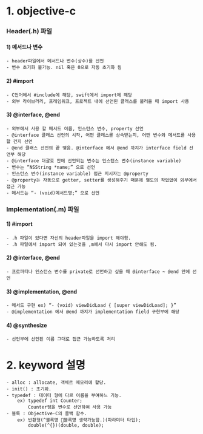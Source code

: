 # 1. objective-c
### Header(.h) 파일
 #### 1) 메서드나 변수
    - header파일에서 메서드나 변수(상수)를 선언
    - 변수 초기화 불가능. nil 혹은 0으로 자동 초기화 됨
 #### 2) #import
    - C언어에서 #include에 해당, swift에서 import에 해당
    - 외부 라이브러리, 프레임워크, 프로젝트 내에 선언된 클래스를 불러올 때 import 사용
 #### 3) @interface, @end
    - 외부에서 사용 할 메서드 이름, 인스턴스 변수, property 선언
    - @interface 클래스 선언의 시작, 어떤 클래스를 상속받는지, 어떤 변수와 메서드를 사용 할 건지 선언
    - @end 클래스 선언의 끝 맺음. @interface 에서 @end 까지가 interface field 선언부 해당
    - @interface 대괄호 안에 선언되는 변수는 인스턴스 변수(instance variable)
    - 변수는 “NSString *name;” 으로 선언
    - 인스턴스 변수(instance variable) 접근 지시자는 @property
    - @property는 자동으로 getter, setter를 생성해주기 때문에 별도의 작업없이 외부에서 접근 가능
    - 메서드는 “- (void)메서드명;” 으로 선언
### Implementation(.m) 파일
 #### 1) #import
    - .h 파일이 있다면 자신의 header파일을 import 해야함.
    - .h 파일에서 import 되어 있는것을 ,m에서 다시 import 안해도 됨.
 #### 2) @interface, @end
    - 프로퍼티나 인스턴스 변수를 private로 선언하고 싶을 때 @interface ~ @end 안에 선언
 #### 3) @implementation, @end
    - 메서드 구현 ex) “- (void) viewDidLoad { [super viewDidLoad]; }”
    - @implementation 에서 @end 까지가 implementation field 구현부에 해당
 #### 4) @synthesize
    - 선언부에 선언된 이름 그대로 접근 가능하도록 처리

# 2. keyword 설명
    - alloc : allocate, 객체르 메모리에 할당.
    - init() : 초기화.
    - typedef : 데이터 형에 다르 이름을 부여하느 기능.
        ex) typedef int Counter; 
            Counter형을 변수로 선언하여 사용 가능
    - 블록 : Objective-C의 콜백 함수. 
        ex) 반환형(^블록명 🤗블록명 생략가능함.)(파라미터 타입);
            double(^{})(double, double);
